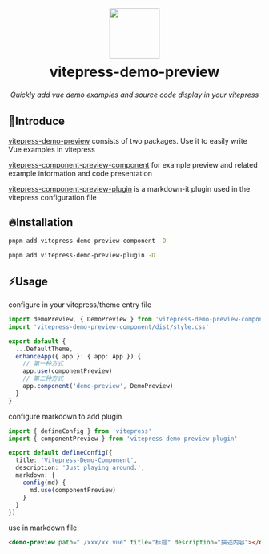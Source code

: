 <div align="center">
  <img src="https://s1.328888.xyz/2022/08/24/wDqX7.png" width="100" />
	<h1 style="margin:10px">vitepress-demo-preview</h1>
	<h6 align="center">Quickly add vue demo examples and source code display in your vitepress</h6>
</div>

## 🎉Introduce

[vitepress-demo-preview](https://github.com/flingyp/vitepress-demo-preview) consists of two packages. Use it to easily write Vue examples in vitepress

[vitepress-component-preview-component](https://www.npmjs.com/package/vitepress-demo-preview-component) for example preview and related example information and code presentation

[vitepress-component-preview-plugin](https://www.npmjs.com/package/vitepress-component-preview-plugin) is a markdown-it plugin used in the vitepress configuration file

## 🔥Installation

```sh
pnpm add vitepress-demo-preview-component -D
```

```sh
pnpm add vitepress-demo-preview-plugin -D
```

## ⚡Usage

configure in your vitepress/theme entry file

```ts
import demoPreview, { DemoPreview } from 'vitepress-demo-preview-component'
import 'vitepress-demo-preview-component/dist/style.css'

export default {
  ...DefaultTheme,
  enhanceApp({ app }: { app: App }) {
    // 第一种方式
    app.use(componentPreview)
    // 第二种方式
    app.component('demo-preview', DemoPreview)
  }
}
```

configure markdown to add plugin

```ts
import { defineConfig } from 'vitepress'
import { componentPreview } from 'vitepress-demo-preview-plugin'

export default defineConfig({
  title: 'Vitepress-Demo-Component',
  description: 'Just playing around.',
  markdown: {
    config(md) {
      md.use(componentPreview)
    }
  }
})
```

use in markdown file

```html
<demo-preview path="./xxx/xx.vue" title="标题" description="描述内容"></demo-preview>
```
